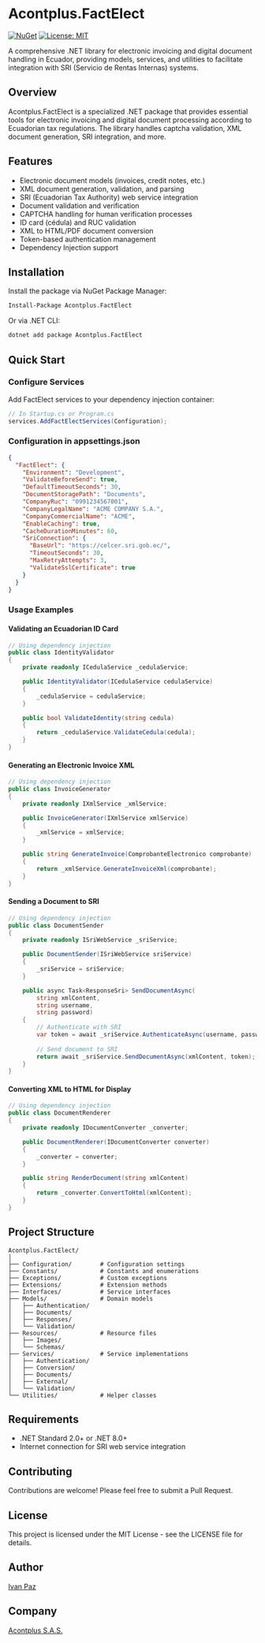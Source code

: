 ﻿# Acontplus.FactElect

[![NuGet](https://img.shields.io/nuget/v/Acontplus.FactElect.svg)](https://www.nuget.org/packages/Acontplus.FactElect/)
[![License: MIT](https://img.shields.io/badge/License-MIT-yellow.svg)](https://opensource.org/licenses/MIT)

A comprehensive .NET library for electronic invoicing and digital document handling in Ecuador, providing models,
services, and utilities to facilitate integration with SRI (Servicio de Rentas Internas) systems.

## Overview

Acontplus.FactElect is a specialized .NET package that provides essential tools for electronic invoicing and
digital document processing according to Ecuadorian tax regulations. The library handles captcha validation, XML
document generation, SRI integration, and more.

## Features

- Electronic document models (invoices, credit notes, etc.)
- XML document generation, validation, and parsing
- SRI (Ecuadorian Tax Authority) web service integration
- Document validation and verification
- CAPTCHA handling for human verification processes
- ID card (cédula) and RUC validation
- XML to HTML/PDF document conversion
- Token-based authentication management
- Dependency Injection support

## Installation

Install the package via NuGet Package Manager:

```bash
Install-Package Acontplus.FactElect
```

Or via .NET CLI:

```bash
dotnet add package Acontplus.FactElect
```

## Quick Start

### Configure Services

Add FactElect services to your dependency injection container:

```csharp
// In Startup.cs or Program.cs
services.AddFactElectServices(Configuration);
```

### Configuration in appsettings.json

```json
{
  "FactElect": {
    "Environment": "Development",
    "ValidateBeforeSend": true,
    "DefaultTimeoutSeconds": 30,
    "DocumentStoragePath": "Documents",
    "CompanyRuc": "0991234567001",
    "CompanyLegalName": "ACME COMPANY S.A.",
    "CompanyCommercialName": "ACME",
    "EnableCaching": true,
    "CacheDurationMinutes": 60,
    "SriConnection": {
      "BaseUrl": "https://celcer.sri.gob.ec/",
      "TimeoutSeconds": 30,
      "MaxRetryAttempts": 3,
      "ValidateSslCertificate": true
    }
  }
}
```

### Usage Examples

#### Validating an Ecuadorian ID Card

```csharp
// Using dependency injection
public class IdentityValidator
{
    private readonly ICedulaService _cedulaService;

    public IdentityValidator(ICedulaService cedulaService)
    {
        _cedulaService = cedulaService;
    }

    public bool ValidateIdentity(string cedula)
    {
        return _cedulaService.ValidateCedula(cedula);
    }
}
```

#### Generating an Electronic Invoice XML

```csharp
// Using dependency injection
public class InvoiceGenerator
{
    private readonly IXmlService _xmlService;

    public InvoiceGenerator(IXmlService xmlService)
    {
        _xmlService = xmlService;
    }

    public string GenerateInvoice(ComprobanteElectronico comprobante)
    {
        return _xmlService.GenerateInvoiceXml(comprobante);
    }
}
```

#### Sending a Document to SRI

```csharp
// Using dependency injection
public class DocumentSender
{
    private readonly ISriWebService _sriService;

    public DocumentSender(ISriWebService sriService)
    {
        _sriService = sriService;
    }

    public async Task<ResponseSri> SendDocumentAsync(
        string xmlContent, 
        string username, 
        string password)
    {
        // Authenticate with SRI
        var token = await _sriService.AuthenticateAsync(username, password);
        
        // Send document to SRI
        return await _sriService.SendDocumentAsync(xmlContent, token);
    }
}
```

#### Converting XML to HTML for Display

```csharp
// Using dependency injection
public class DocumentRenderer
{
    private readonly IDocumentConverter _converter;

    public DocumentRenderer(IDocumentConverter converter)
    {
        _converter = converter;
    }

    public string RenderDocument(string xmlContent)
    {
        return _converter.ConvertToHtml(xmlContent);
    }
}
```

## Project Structure

```
Acontplus.FactElect/
│
├── Configuration/        # Configuration settings
├── Constants/            # Constants and enumerations
├── Exceptions/           # Custom exceptions
├── Extensions/           # Extension methods
├── Interfaces/           # Service interfaces
├── Models/               # Domain models
│   ├── Authentication/
│   ├── Documents/
│   ├── Responses/
│   └── Validation/
├── Resources/            # Resource files
│   ├── Images/
│   └── Schemas/
├── Services/             # Service implementations
│   ├── Authentication/
│   ├── Conversion/
│   ├── Documents/
│   ├── External/
│   └── Validation/
└── Utilities/            # Helper classes
```

## Requirements

- .NET Standard 2.0+ or .NET 8.0+
- Internet connection for SRI web service integration

## Contributing

Contributions are welcome! Please feel free to submit a Pull Request.

## License

This project is licensed under the MIT License - see the LICENSE file for details.

## Author

[Ivan Paz](https://linktr.ee/iferpaz7)

## Company

[Acontplus S.A.S.](https://acontplus.com.ec)